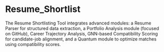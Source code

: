 # Resume_Shortlist
The Resume Shortlisting Tool integrates advanced modules: a Resume Parser for structured data extraction, a Portfolio Analysis module (focused on GitHub), Career Trajectory Analysis, GNN-based Compatibility Scoring for candidate-job alignment, and a Quantum module to optimize matches using compatibility scores.
